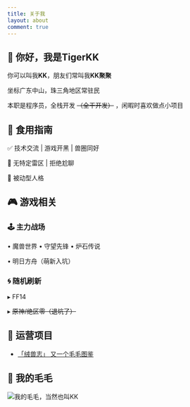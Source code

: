 ```yaml
---
title: 关于我
layout: about
comment: true
---
```


## 👋 你好，我是TigerKK

你可以叫我**KK**，朋友们常叫我**KK聚聚**

坐标广东中山，珠三角地区常驻民

本职是程序员，全栈开发 ~~（全干开发）~~ ，闲暇时喜欢做点小项目

## 🐯 食用指南

✅ 技术交流 | 游戏开黑 | 兽圈同好

🚫 无特定雷区 | 拒绝尬聊

💬 被动型人格

## 🎮 游戏相关

### 🕹️ 主力战场

• 魔兽世界 • 守望先锋 • 炉石传说

• 明日方舟（萌新入坑）

### 🌀 随机刷新

▸ FF14

▸ ~~原神/绝区零（退坑了）~~

## 🌱 运营项目

- [「绒兽志」 又一个毛毛图鉴](https://fursuit.cool/)

## 🐯 我的毛毛

![我的毛毛，当然也叫KK](https://pbs.twimg.com/media/Gf5-eVnawAEXeMz?format=jpg\&name=900x900)

